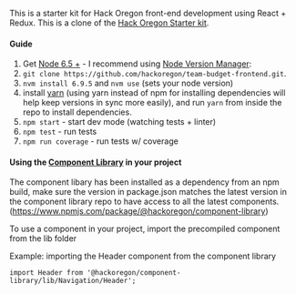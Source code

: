This is a starter kit for Hack Oregon front-end development using React + Redux.
This is a clone of the [Hack Oregon Starter kit](https://github.com/hackoregon/hackoregon-frontend-starter).

#### Guide
1. Get [Node 6.5 +](https://nodejs.org) - I recommend using [Node Version Manager](https://github.com/creationix/nvm#install-script):
2. `git clone https://github.com/hackoregon/team-budget-frontend.git`.
3. `nvm install 6.9.5` and `nvm use` (sets your node version)
3. install [yarn](https://yarnpkg.com/en/docs/install) (using yarn instead of npm for installing dependencies will help keep versions in sync more easily), and run `yarn` from inside the repo to install dependencies.
4. `npm start` - start dev mode (watching tests + linter)
5. `npm test` - run tests
6. `npm run coverage` - run tests w/ coverage


#### Using the [Component Library](https://github.com/hackoregon/component-library) in your project
The component libary has been installed as a dependency from an npm build, make sure the version in package.json matches the latest version in the component library repo to have access to all the latest components.  
(https://www.npmjs.com/package/@hackoregon/component-library)

To use a component in your project, import the precompiled component from the lib folder  

Example:  importing the Header component from the component library  

`import Header from '@hackoregon/component-library/lib/Navigation/Header';`

